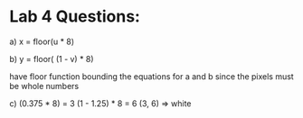 # Lab 4 Questions:

a) x = floor(u * 8)

b) y = floor( (1 - v) * 8) 

have floor function bounding the equations for a and b since the pixels must be whole numbers

c) (0.375 * 8) = 3
   (1 - 1.25) * 8 = 6
   (3, 6) => white